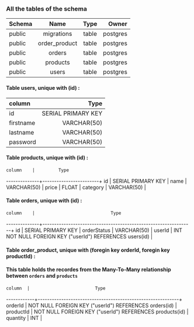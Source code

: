
### All the tables of the schema
|    Schema |     Name      | Type  |  Owner    | 
|   :---    |    :----:     | :----: |     ---: |
|    public | migrations    | table  | postgres |
|    public | order_product | table  | postgres |
|    public | orders        | table  | postgres |
|    public | products      | table  | postgres |
|    public | users         | table  | postgres |

#### Table users, unique with (id) :

|     column    |     Type                |
|   :---        |         ---:            |
| id            | SERIAL PRIMARY KEY      |
| firstname     | VARCHAR(50)             |
| lastname      | VARCHAR(50)             |
| password      | VARCHAR(50)             |
 

#### Table products, unique with (id) :

    column    |         Type          
--------------+------------------------+
 id           | SERIAL PRIMARY KEY     |
 name         | VARCHAR(50)            |
 price        | FLOAT                  |
 category     | VARCHAR(50)            |


#### Table orders, unique with (id) :

    column    |                             Type          
--------------+----------------------------------------------------------------+
 id           | SERIAL PRIMARY KEY                                             |
 orderStatus  | VARCHAR(50)                                                    |
 userId       | INT NOT NULL FOREIGN KEY ("userId") REFERENCES users(id)       |



#### Table order_product, unique with (foregin key orderId, foregin key productId) :
#### This table holds the recordes from the Many-To-Many relationship between `orders` and `products`

    column  |                         Type          
------------+------------------------------------------------------------+
 orderId    | NOT NULL FOREIGN KEY ("userId") REFERENCES orders(id)      |                                  
 productId  | NOT NULL FOREIGN KEY ("userId") REFERENCES products(id)    |                                 
 quantity   | INT                                                        |


